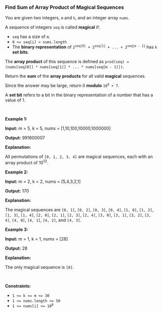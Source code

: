 
<h3>Find Sum of Array Product of Magical Sequences</h3>
<div><p>You are given two integers, <code>m</code> and <code>k</code>, and an integer array <code>nums</code>.</p>
A sequence of integers <code>seq</code> is called <strong>magical</strong> if:

<ul>
<li><code>seq</code> has a size of <code>m</code>.</li>
<li><code>0 &lt;= seq[i] &lt; nums.length</code></li>
<li>The <strong>binary representation</strong> of <code>2<sup>seq[0]</sup> + 2<sup>seq[1]</sup> + ... + 2<sup>seq[m - 1]</sup></code> has <code>k</code> <strong>set bits</strong>.</li>
</ul>
<p>The <strong>array product</strong> of this sequence is defined as <code>prod(seq) = (nums[seq[0]] * nums[seq[1]] * ... * nums[seq[m - 1]])</code>.</p>
<p>Return the <strong>sum</strong> of the <strong>array products</strong> for all valid <strong>magical</strong> sequences.</p>
<p>Since the answer may be large, return it <strong>modulo</strong> <code>10<sup>9</sup> + 7</code>.</p>
<p>A <strong>set bit</strong> refers to a bit in the binary representation of a number that has a value of 1.</p>
<p> </p>
<p><strong>Example 1:</strong></p>
<div class="example-block">
<p><strong>Input:</strong> <span class="example-io">m = 5, k = 5, nums = [1,10,100,10000,1000000]</span></p>
<p><strong>Output:</strong> <span class="example-io">991600007</span></p>
<p><strong>Explanation:</strong></p>
<p>All permutations of <code>[0, 1, 2, 3, 4]</code> are magical sequences, each with an array product of 10<sup>13</sup>.</p>
</div>
<p><strong>Example 2:</strong></p>
<div class="example-block">
<p><strong>Input:</strong> <span class="example-io">m = 2, k = 2, nums = [5,4,3,2,1]</span></p>
<p><strong>Output:</strong> <span class="example-io">170</span></p>
<p><strong>Explanation:</strong></p>
<p>The magical sequences are <code>[0, 1]</code>, <code>[0, 2]</code>, <code>[0, 3]</code>, <code>[0, 4]</code>, <code>[1, 0]</code>, <code>[1, 2]</code>, <code>[1, 3]</code>, <code>[1, 4]</code>, <code>[2, 0]</code>, <code>[2, 1]</code>, <code>[2, 3]</code>, <code>[2, 4]</code>, <code>[3, 0]</code>, <code>[3, 1]</code>, <code>[3, 2]</code>, <code>[3, 4]</code>, <code>[4, 0]</code>, <code>[4, 1]</code>, <code>[4, 2]</code>, and <code>[4, 3]</code>.</p>
</div>
<p><strong>Example 3:</strong></p>
<div class="example-block">
<p><strong>Input:</strong> <span class="example-io">m = 1, k = 1, nums = [28]</span></p>
<p><strong>Output:</strong> <span class="example-io">28</span></p>
<p><strong>Explanation:</strong></p>
<p>The only magical sequence is <code>[0]</code>.</p>
</div>
<p> </p>
<p><strong>Constraints:</strong></p>
<ul>
<li><code>1 &lt;= k &lt;= m &lt;= 30</code></li>
<li><code>1 &lt;= nums.length &lt;= 50</code></li>
<li><code>1 &lt;= nums[i] &lt;= 10<sup>8</sup></code></li>
</ul>
</div>
